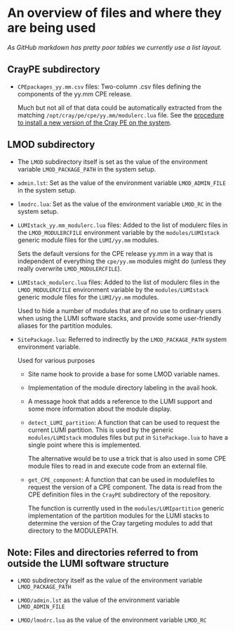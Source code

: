 # An overview of files and where they are being used

*As GitHub markdown has pretty poor tables we currently use a list layout.*

## CrayPE subdirectory

  * ``CPEpackages_yy.mm.csv`` files: Two-column .csv files defining the components
    of the yy.mm CPE release.

    Much but not all of that data could be automatically extracted from the matching
    ``/opt/cray/pe/cpe/yy.mm/modulerc.lua`` file. See the [procedure to install a new
    version of the Cray PE on the system](procedures.md#-installing-a-new-version-of-the-Cray-PE-on-the-system).

## LMOD subdirectory

  * The ``LMOD`` subdirectory itself is set as the value of the environment variable
    ``LMOD_PACKAGE_PATH`` in the system setup.

  *  ``admin.lst``: Set as the value of the environment variable ``LMOD_ADMIN_FILE``
     in the system setup.

  * ``lmodrc.lua``: Set as the value of the environment variable ``LMOD_RC``
     in the system setup.

  * ``LUMIstack_yy.mm_modulerc.lua`` files: Added to the list of modulerc files in
    the ``LMOD_MODULERCFILE`` environment variable by the ``modules/LUMIstack`` generic
    module files for the ``LUMI/yy.mm`` modules.

    Sets the default versions for the CPE release yy.mm in a way that is independent
    of everything the ``cpe/yy.mm`` modules might do (unless they really overwrite
    ``LMOD_MODULERCFILE``).

  * ``LUMIstack_modulerc.lua`` files: Added to the list of modulerc files in
    the ``LMOD_MODULERCFILE`` environment variable by the ``modules/LUMIstack`` generic
    module files for the ``LUMI/yy.mm`` modules.

    Used to hide a number of modules that are of no use to ordinary users when using
    the LUMI software stacks, and provide some user-friendly aliases for the partition
    modules.

  * ``SitePackage.lua``: Referred to indirectly by the ``LMOD_PACKAGE_PATH`` system
    environment variable.

    Used for various purposes

      * Site name hook to provide a base for some LMOD variable names.

      * Implementation of the module directory labeling in the avail hook.

      * A message hook that adds a reference to the LUMI support and some more information
        about the module display.

      * ``detect_LUMI_partition``: A function that can be used to request the current LUMI
        partition. This is used by the generic ``modules/LUMIstack`` modules files but put
        in ``SitePackage.lua`` to have a single point where this is implemented.

        The alternative would be to use a trick that is also used in some CPE module
        files to read in and execute code from an external file.

      * ``get_CPE_component``: A function that can be used in modulefiles to request
        the version of a CPE component. The data is read from the CPE definition files
        in the ``CrayPE`` subdirectory of the repository.

        The function is currently used in the ``modules/LUMIpartition`` generic implementation
        of the partition modules for the LUMI stacks to determine the version of the
        Cray targeting modules to add that directory to the MODULEPATH.


## Note: Files and directories referred to from outside the LUMI software structure

  * ``LMOD`` subdirectory itself as the value of the environment variable
    ``LMOD_PACKAGE_PATH``

  * ``LMOD/admin.lst`` as the value of the environment variable ``LMOD_ADMIN_FILE``

  * ``LMOD/lmodrc.lua`` as the value of the environment variable ``LMOD_RC``

